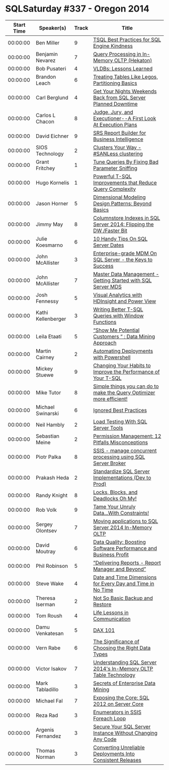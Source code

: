 # SQLSaturday #337 - Oregon 2014
Start Time|Speaker(s)|Track|Title
---|---|---|---
00:00:00|Ben Miller| 9|[TSQL Best Practices for SQL Engine Kindness](10286.md)
00:00:00|Benjamin Nevarez| 7|[Query Processing in In-Memory OLTP (Hekaton)](10371.md)
00:00:00|Bob Pusateri| 4|[VLDBs: Lessons Learned](10600.md)
00:00:00|Brandon Leach| 6|[Treating Tables Like Legos, Partitioning Basics](10696.md)
00:00:00|Carl Berglund| 4|[Get Your Nights  Weekends Back from SQL Server Planned Downtime](11168.md)
00:00:00|Carlos L Chacon| 8|[Judge, Jury,  and Executioner--A First Look At Execution Plans](11203.md)
00:00:00|David Eichner| 9|[SRS Report Builder for Business Intelligence](12804.md)
00:00:00|SIOS Technology| 2|[Clusters Your Way - #SANLess clustering](14008.md)
00:00:00|Grant Fritchey| 1|[Tune Queries By Fixing Bad Parameter Sniffing ](14804.md)
00:00:00|Hugo Kornelis| 1|[Powerful T-SQL Improvements that Reduce Query Complexity](15120.md)
00:00:00|Jason Horner| 5|[Dimensional Modeling Design Patterns: Beyond Basics](15861.md)
00:00:00|Jimmy May| 8|[Columnstore Indexes in SQL Server 2014: Flipping the DW /Faster Bit](16847.md)
00:00:00|Julie Koesmarno| 6|[10 Handy Tips On SQL Server Dates](16925.md)
00:00:00|John McAllister| 3|[Enterprise-grade MDM On SQL Server - the Keys to Success ](17158.md)
00:00:00|John McAllister| 7|[Master Data Management - Getting Started with SQL Server MDS](17304.md)
00:00:00|Josh Fennessy| 5|[Visual Analytics with HDInsight and Power View](17519.md)
00:00:00|Kathi Kellenberger| 3|[Writing Better T-SQL Queries with Window Functions](18445.md)
00:00:00|Leila Etaati| 5|[“Show Me Potential Customers “ : Data Mining Approach](19012.md)
00:00:00|Martin Cairney| 2|[Automating Deployments with Powershell](19733.md)
00:00:00|Mickey Stuewe| 9|[Changing Your Habits to Improve the Performance of Your T-SQL](20406.md)
00:00:00|Mike Tutor| 8|[Simple things you can do to make the Query Optimizer more efficient!](20617.md)
00:00:00|Michael Swinarski| 6|[Ignored Best Practices](21154.md)
00:00:00|Neil Hambly| 2|[Load Testing With SQL Server Tools](21393.md)
00:00:00|Sebastian Meine| 2|[Permission Management: 12 Pitfalls  Misconceptions](21729.md)
00:00:00|Piotr Palka| 8|[SSIS - manage concurrent processing using SQL Server Broker](22246.md)
00:00:00|Prakash Heda| 2|[Standardize SQL Server Implementations (Dev to Prod)](22286.md)
00:00:00|Randy Knight| 8|[Locks, Blocks, and Deadlocks Oh My!](22564.md)
00:00:00|Rob Volk| 9|[Tame Your Unruly Data...With Constraints!](23350.md)
00:00:00|Sergey Olontsev| 7|[Moving applications to SQL Server 2014 In-Memory OLTP](24381.md)
00:00:00|David Moutray| 6|[Data Quality:  Boosting Software Performance and Business Profit](24859.md)
00:00:00|Phil Robinson| 5|[”Delivering Reports - Report Manager and Beyond”](24948.md)
00:00:00|Steve Wake| 4|[Date and Time Dimensions for Every Day and Time in No Time](25719.md)
00:00:00|Theresa Iserman| 2|[Not So Basic Backup and Restore](26889.md)
00:00:00|Tom Roush| 4|[Life Lessons in Communication](26992.md)
00:00:00|Damu Venkatesan| 5|[DAX 101](27353.md)
00:00:00|Vern Rabe| 6|[The Significance of Choosing the Right Data Types](27378.md)
00:00:00|Victor Isakov| 7|[Understanding SQL Server 2014's In-Memory OLTP Table Technology](27431.md)
00:00:00|Mark Tabladillo| 3|[Secrets of Enterprise Data Mining](34744.md)
00:00:00|Michael Fal| 7|[Exposing the Core: SQL 2012 on Server Core](34788.md)
00:00:00|Reza Rad| 3|[Enumerators in SSIS Foreach Loop](8780.md)
00:00:00|Argenis Fernandez| 3|[Secure Your SQL Server Instance Without Changing Any Code](9796.md)
00:00:00|Thomas Norman| 3|[Converting Unreliable Deployments Into Consistent Releases](9856.md)
